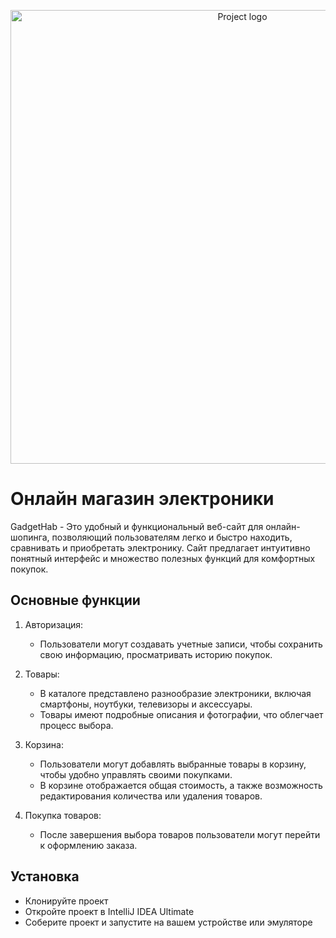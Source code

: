 <p align="center">
  <img src="https://i.ibb.co/QKk0gmV/Gadget-Hub.png" alt="Project logo" width="726">
</p>

# Онлайн магазин электроники

GadgetHab - Это удобный и функциональный веб-сайт для онлайн-шопинга, позволяющий пользователям легко и быстро находить, сравнивать и приобретать электронику. Сайт предлагает интуитивно понятный интерфейс и множество полезных функций для комфортных покупок.

## Основные функции

1. Авторизация:
   - Пользователи могут создавать учетные записи, чтобы сохранить свою информацию, просматривать историю покупок.

2. Товары:
   - В каталоге представлено разнообразие электроники, включая смартфоны, ноутбуки, телевизоры и аксессуары.
   - Товары имеют подробные описания и фотографии, что облегчает процесс выбора.

3. Корзина:
   - Пользователи могут добавлять выбранные товары в корзину, чтобы удобно управлять своими покупками.
   - В корзине отображается общая стоимость, а также возможность редактирования количества или удаления товаров.

4. Покупка товаров:
   - После завершения выбора товаров пользователи могут перейти к оформлению заказа.

## Установка
 - Клонируйте проект
 - Откройте проект в IntelliJ IDEA Ultimate
 - Соберите проект и запустите на вашем устройстве или эмуляторе
